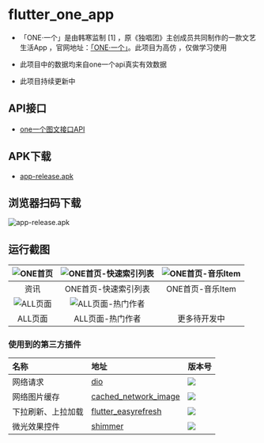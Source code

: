# flutter_one_app

- 「ONE·一个」是由韩寒监制 [1]  ，原《独唱团》主创成员共同制作的一款文艺生活App ，官网地址：[「ONE·一个」](http://wufazhuce.com/)。此项目为高仿 ，仅做学习使用

-  此项目中的数据均来自one一个api真实有效数据

-  此项目持续更新中


## API接口

- [one一个图文接口API]([http://www.limuyang.cc/one-api-collect/#/?id=one%c2%b7%e4%b8%80%e4%b8%aa](http://www.limuyang.cc/one-api-collect/#/?id=one·一个))

## APK下载
- [app-release.apk](https://github.com/joudev/flutter-one-app/raw/master/apk/app-release.apk)
## 浏览器扫码下载
![app-release.apk](https://github.com/joudev/flutter-one-app/blob/master/screenshots/qrcode.png)

## 运行截图

| ![ONE首页](https://github.com/joudev/flutter-one-app/blob/master/screenshots/Snipaste_2019-10-11_10-41-58.png) | ![ONE首页-快速索引列表](https://github.com/joudev/flutter-one-app/blob/master/screenshots/Snipaste_2019-10-11_10-42-05.png) | ![ONE首页-音乐Item](https://github.com/joudev/flutter-one-app/blob/master/screenshots/Snipaste_2019-10-11_10-42-16.png) |
| :----------------------------------------------------------: | :----------------------------------------------------------: | :----------------------------------------------------------: |
|                             资讯                             |                     ONE首页-快速索引列表                     |                       ONE首页-音乐Item                       |
| ![ALL页面](https://github.com/joudev/flutter-one-app/blob/master/screenshots/Snipaste_2019-10-11_10-42-26.png) | ![ALL页面-热门作者](https://github.com/joudev/flutter-one-app/blob/master/screenshots/Snipaste_2019-10-11_10-42-32.png) |                                                              |
|                           ALL页面                            |                       ALL页面-热门作者                       |                         更多待开发中                         |



### 使用到的第三方插件


| 名称               | 地址                                                         | 版本号                                                     |
| :----------------- | :----------------------------------------------------------- | :--------------------------------------------------------- |
| 网络请求           | [dio](https://pub.dartlang.org/packages/dio)                 | ![](https://img.shields.io/pub/v/dio.svg)                  |
| 网络图片缓存       | [cached_network_image](https://pub.dev/packages/cached_network_image) | ![](https://img.shields.io/pub/v/cached_network_image.svg) |
| 下拉刷新、上拉加载 | [flutter_easyrefresh](https://pub.dev/packages/flutter_easyrefresh) | ![](https://img.shields.io/pub/v/flutter_easyrefresh.svg)  |
| 微光效果控件       | [shimmer](https://pub.dev/packages/shimmer)                  | ![](https://img.shields.io/pub/v/shimmer.svg)              |

